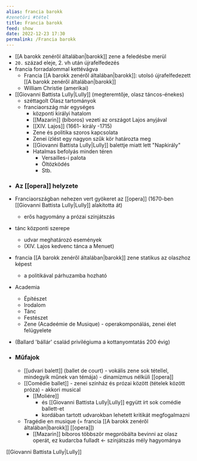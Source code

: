 ```yaml
---
alias: francia barokk
#zenetöri #tétel
title: Francia barokk
feed: show
date: 2022-12-23 17:30
permalink: /Francia barokk
---
```


-   [[A barokk zenéről általában|barokk]] zene a feledésbe merül
-   `20.` század eleje, 2. vh után újrafelfedezés
-   francia forradalommal kettévágva
    -   Francia [[A barokk zenéről általában|barokk]]: utolsó újrafelfedezett [[A barokk zenéről általában|barokk]]
    -   William Christie (amerikai)
-   [[Giovanni Battista Lully|Lully]] (megteremtője, olasz táncos-énekes)
    -   széttagolt Olasz tartományok
    -   franciaország már egységes
        -   központi királyi hatalom
        -   [[Mazarin]] (bíboros) vezeti az országot Lajos anyjával
        -   [[XIV. Lajos]] (1661- király -1715)
        -   Zene és politika szoros kapcsolata
        -   Zenei ízlést egy nagyon szűk kör határozta meg
        -   [[Giovanni Battista Lully|Lully]] balettje miatt lett "Napkirály"
        -   Hatalmas befolyás minden téren
            -   Versailles-i palota
            -   Öltözködés
            -   Stb.
	
* ### Az [[opera]] helyzete
-   Franciaországban nehezen vert gyökeret az [[opera]] (1670-ben [[Giovanni Battista Lully|Lully]] alakította át)
    -   erős hagyomány a prózai színjátszás
-   tánc központi szerepe
    -   udvar meghatározó események
    -   (XIV. Lajos kedvenc tánca a Menuet)
-   francia [[A barokk zenéről általában|barokk]] zene statikus az olaszhoz képest
    -   a politikával párhuzamba hozható
-   Academia
    -   Építészet
    -   Irodalom
    -   Tánc
    -   Festészet
    -   Zene (Acadeémie de Musique) - operakomponálás, zenei élet felügyelete
-   (Ballard 'bállár' család privilégiuma a kottanyomtatás 200 évig)
	
- ### Műfajok 
    -   [[udvari balett]] (ballet de court) - vokális zene sok tétellel, mindegyik műnek van témája) - dinamizmus nélküli [[opera]]
    -   [[Comédie ballet]] - zenei színház és prózai között (tételek között próza) - akkori musical
        -   [[Moliére]]
            -   és [[Giovanni Battista Lully|Lully]] együtt írt sok comédie ballett-et
            -   kordában tartott udvarokban lehetett kritikát megfogalmazni
    -   Tragédie en musique (= francia [[A barokk zenéről általában|barokk]] [[opera]])
        -   [[Mazarin]] bíboros többször megpróbálta bevinni az olasz operát, ez kudarcba fulladt <- színjátszás mély hagyománya

[[Giovanni Battista Lully|Lully]]